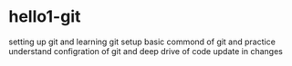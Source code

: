 # hello1-git
setting up git and 
learning git setup
basic commond of git
and practice
understand configration of git
and deep drive of code
update in changes
